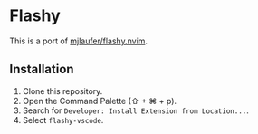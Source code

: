 # Flashy

This is a port of [mjlaufer/flashy.nvim](https://www.github.com/mjlaufer/flashy.nvim).

## Installation

1. Clone this repository.
2. Open the Command Palette (⇧ + ⌘ + p).
3. Search for `Developer: Install Extension from Location...`.
4. Select `flashy-vscode`.
